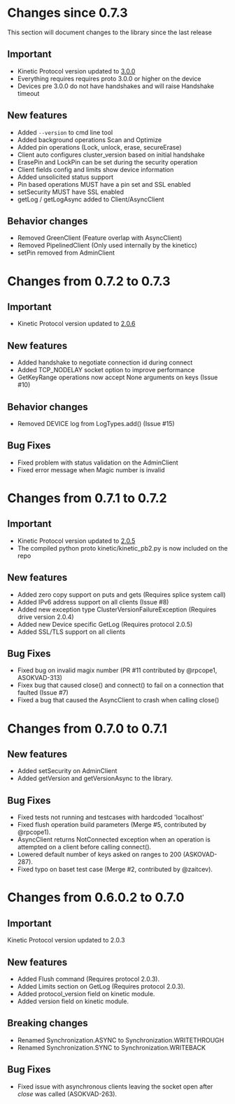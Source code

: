 Changes since 0.7.3
===========================
This section will document changes to the library since the last release

## Important
- Kinetic Protocol version updated to [3.0.0](https://github.com/Seagate/kinetic-protocol/tree/3.0.0)
- Everything requires requires proto 3.0.0 or higher on the device
- Devices pre 3.0.0 do not have handshakes and will raise Handshake timeout

## New features
- Added `--version` to cmd line tool
- Added background operations Scan and Optimize
- Added pin operations (Lock, unlock, erase, secureErase)
- Client auto configures cluster_version based on initial handshake
- ErasePin and LockPin can be set during the security operation
- Client fields config and limits show device information
- Added unsolicited status support
- Pin based operations MUST have a pin set and SSL enabled
- setSecurity MUST have SSL enabled
- getLog / getLogAsync added to Client/AsyncClient

## Behavior changes
- Removed GreenClient (Feature overlap with AsyncClient)
- Removed PipelinedClient (Only used internally by the kineticc)
- setPin removed from AdminClient

Changes from 0.7.2 to 0.7.3
===========================

## Important
- Kinetic Protocol version updated to [2.0.6](https://github.com/Seagate/kinetic-protocol/tree/2.0.6)

## New features
- Added handshake to negotiate connection id during connect
- Added TCP_NODELAY socket option to improve performance
- GetKeyRange operations now accept None arguments on keys (Issue #10)

## Behavior changes
- Removed DEVICE log from LogTypes.add() (Issue #15)

## Bug Fixes
- Fixed problem with status validation on the AdminClient
- Fixed error message when Magic number is invalid

Changes from 0.7.1 to 0.7.2
===========================

## Important
- Kinetic Protocol version updated to [2.0.5](https://github.com/Seagate/kinetic-protocol/tree/2.0.5)
- The compiled python proto kinetic/kinetic_pb2.py is now included on the repo

## New features
- Added zero copy support on puts and gets (Requires splice system call)
- Added IPv6 address support on all clients (Issue #8)
- Added new exception type ClusterVersionFailureException (Requires drive version 2.0.4)
- Added new Device specific GetLog (Requires protocol 2.0.5)
- Added SSL/TLS support on all clients

## Bug Fixes
- Fixed bug on invalid magix number (PR #11 contributed by @rpcope1, ASOKVAD-313)
- Fixex bug that caused close() and connect() to fail on a connection that faulted (Issue #7)
- Fixed a bug that caused the AsyncClient to crash when calling close()

Changes from 0.7.0 to 0.7.1
===========================

## New features
- Added setSecurity on AdminClient
- Added getVersion and getVersionAsync to the library.

## Bug Fixes
- Fixed tests not running and testcases with hardcoded 'localhost'
- Fixed flush operation build parameters (Merge #5, contributed by @rpcope1).
- AsyncClient returns NotConnected exception when an operation is attempted on a client before calling connect().
- Lowered default number of keys asked on ranges to 200 (ASKOVAD-287).
- Fixed typo on baset test case (Merge #2, contributed by @zaitcev).

Changes from 0.6.0.2 to 0.7.0
=============================

## Important
Kinetic Protocol version updated to 2.0.3

## New features
- Added Flush command (Requires protocol 2.0.3).
- Added Limits section on GetLog (Requires protocol 2.0.3).
- Added protocol_version field on kinetic module.
- Added version field on kinetic module.

## Breaking changes
- Renamed Synchronization.ASYNC to Synchronization.WRITETHROUGH
- Renamed Synchronization.SYNC to Synchronization.WRITEBACK

## Bug Fixes
- Fixed issue with asynchronous clients leaving the socket open after _close_ was called (ASOKVAD-263).
